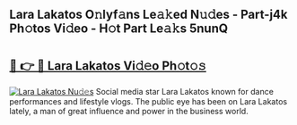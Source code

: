 ## Lara Lakatos O𝚗lyf𝚊ns Le𝚊𝚔ed N𝚞𝚍es - Part-j4k Ph𝚘tos Vi𝚍eo - H𝚘t Part Le𝚊𝚔s 5nunQ

# <h2><a href="http://hf20yv.feru.top/?c=Lara+Lakatos">🔗 👉 🔴 Lara Lakatos Vi𝚍𝚎o Ph𝚘t𝚘𝚜</a></h2>

[![Lara Lakatos Nu𝚍𝚎s](https://i.imgur.com/0TWrTi3.gif)](http://hf20yv.feru.top/?c=Lara+Lakatos)
Social media star Lara Lakatos known for dance performances and lifestyle vlogs. The public eye has been on Lara Lakatos lately, a man of great influence and power in the business world. 

